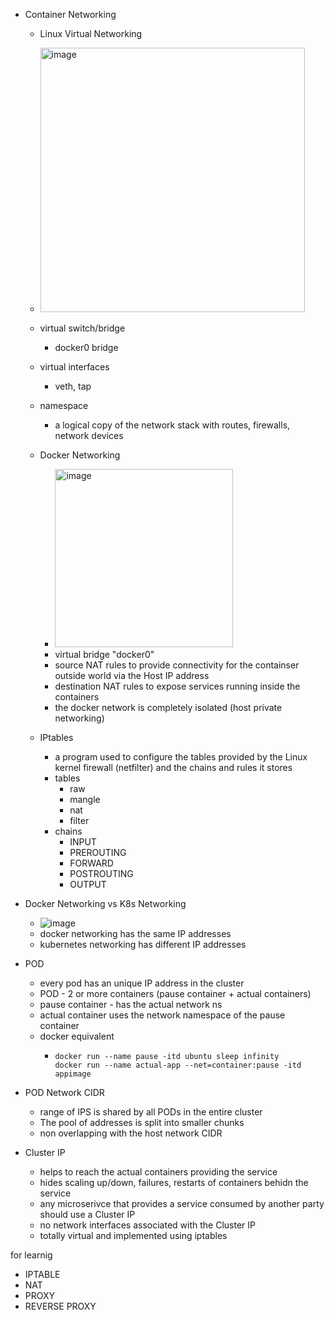 * Container Networking
  * Linux Virtual Networking
   * <img width="423" alt="image" src="https://github.com/user-attachments/assets/028b6590-4ad3-4da2-bb9b-33cff9df4fc4">
    * virtual switch/bridge
      * docker0 bridge  
    * virtual interfaces
      * veth, tap
    * namespace
      * a logical copy of the network stack with routes, firewalls, network devices

  * Docker Networking
    * <img width="285" alt="image" src="https://github.com/user-attachments/assets/cfa8ddb2-3fcc-44da-a705-9eafec5ccd22">
    * virtual bridge "docker0"
    * source NAT rules to provide connectivity for the containser outside world via the Host IP address
    * destination NAT rules to expose services running inside the containers
    * the docker network is completely isolated (host private networking)

  * IPtables
    * a program used to configure the tables provided by the Linux kernel firewall (netfilter) and the chains and rules it stores
    * tables
      * raw
      * mangle
      * nat
      * filter
    * chains
      * INPUT
      * PREROUTING
      * FORWARD
      * POSTROUTING
      * OUTPUT
* Docker Networking vs K8s Networking
  * ![image](https://github.com/user-attachments/assets/bb0ce3b1-2a71-4391-9354-f2b0e905ef78)
  * docker networking has the same IP addresses
  * kubernetes networking has different IP addresses
 
* POD
  * every pod has an unique IP address in the cluster
  * POD - 2 or more containers (pause container + actual containers)
  * pause container - has the actual network ns
  * actual container uses the network namespace of the pause container
  * docker equivalent
    * ```
      docker run --name pause -itd ubuntu sleep infinity
      docker run --name actual-app --net=container:pause -itd appimage
      ```
* POD Network CIDR
  * range of IPS is shared by all PODs in the entire cluster
  * The pool of addresses is split into smaller chunks
  * non overlapping with the host network CIDR
* Cluster IP
  * helps to reach the actual containers providing the service
  * hides scaling up/down, failures, restarts of containers behidn the service
  * any microserivce that provides a service consumed by another party should use a Cluster IP
  * no network interfaces associated with the Cluster IP
  * totally virtual and implemented using iptables

for learnig
- IPTABLE
- NAT
- PROXY
- REVERSE PROXY 
